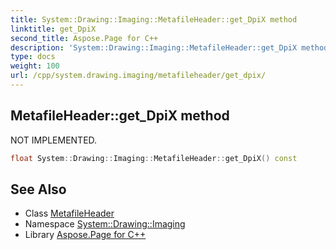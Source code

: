 ```yaml
---
title: System::Drawing::Imaging::MetafileHeader::get_DpiX method
linktitle: get_DpiX
second_title: Aspose.Page for C++
description: 'System::Drawing::Imaging::MetafileHeader::get_DpiX method. NOT IMPLEMENTED in C++.'
type: docs
weight: 100
url: /cpp/system.drawing.imaging/metafileheader/get_dpix/
---
```

## MetafileHeader::get_DpiX method


NOT IMPLEMENTED.

```cpp
float System::Drawing::Imaging::MetafileHeader::get_DpiX() const
```


## See Also

* Class [MetafileHeader](../)
* Namespace [System::Drawing::Imaging](../../)
* Library [Aspose.Page for C++](../../../)
